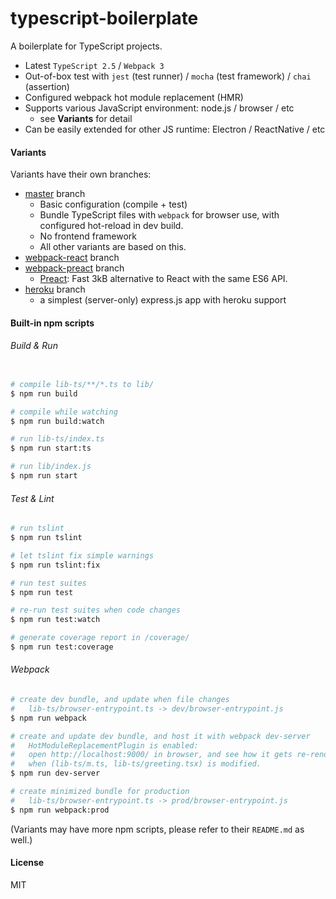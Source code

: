 # typescript-boilerplate

A boilerplate for TypeScript projects.

- Latest `TypeScript 2.5` / `Webpack 3`
- Out-of-box test with `jest` (test runner) / `mocha` (test framework) / `chai` (assertion)
- Configured webpack hot module replacement (HMR)
- Supports various JavaScript environment: node.js / browser / etc
    - see **Variants** for detail
- Can be easily extended for other JS runtime: Electron / ReactNative / etc

#### Variants

Variants have their own branches:

- [master](https://github.com/jokester/typescript-boilerplate/tree/master) branch
    - Basic configuration (compile + test)
    - Bundle TypeScript files with `webpack` for browser use, with configured hot-reload in dev build.
    - No frontend framework
    - All other variants are based on this.
- [webpack-react](https://github.com/jokester/typescript-boilerplate/tree/webpack-react) branch
- [webpack-preact](https://github.com/jokester/typescript-boilerplate/tree/webpack-preact) branch
    - [Preact](https://preactjs.com/): Fast 3kB alternative to React with the same ES6 API.
- [heroku](https://github.com/jokester/typescript-boilerplate/tree/heroku) branch
    - a simplest (server-only) express.js app with heroku support

<!-- TODO: Electron -->

#### Built-in npm scripts

###### Build & Run

```bash

# compile lib-ts/**/*.ts to lib/
$ npm run build

# compile while watching
$ npm run build:watch

# run lib-ts/index.ts
$ npm run start:ts

# run lib/index.js
$ npm run start
```

###### Test & Lint

```bash
# run tslint
$ npm run tslint

# let tslint fix simple warnings
$ npm run tslint:fix

# run test suites
$ npm run test

# re-run test suites when code changes
$ npm run test:watch

# generate coverage report in /coverage/
$ npm run test:coverage
```

###### Webpack

```bash
# create dev bundle, and update when file changes
#   lib-ts/browser-entrypoint.ts -> dev/browser-entrypoint.js
$ npm run webpack

# create and update dev bundle, and host it with webpack dev-server
#   HotModuleReplacementPlugin is enabled:
#   open http://localhost:9000/ in browser, and see how it gets re-rendered
#   when (lib-ts/m.ts, lib-ts/greeting.tsx) is modified.
$ npm run dev-server

# create minimized bundle for production
#   lib-ts/browser-entrypoint.ts -> prod/browser-entrypoint.js
$ npm run webpack:prod
```

(Variants may have more npm scripts, please refer to their `README.md` as well.)

#### License

MIT
